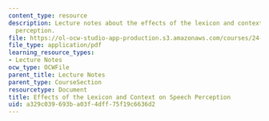 ```yaml
---
content_type: resource
description: Lecture notes about the effects of the lexicon and context on speech
  perception.
file: https://ol-ocw-studio-app-production.s3.amazonaws.com/courses/24-910-topics-in-linguistic-theory-laboratory-phonology-spring-2007/a329c039693ba03f4dff75f19c6636d2_lec9_2_neighbor.pdf
file_type: application/pdf
learning_resource_types:
- Lecture Notes
ocw_type: OCWFile
parent_title: Lecture Notes
parent_type: CourseSection
resourcetype: Document
title: Effects of the Lexicon and Context on Speech Perception
uid: a329c039-693b-a03f-4dff-75f19c6636d2
---
```

